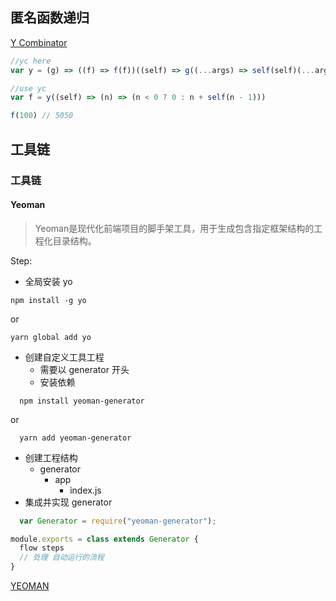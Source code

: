 ## 匿名函数递归

[Y Combinator](http://kestas.kuliukas.com/YCombinatorExplained/)

```javascript
//yc here
var y = (g) => ((f) => f(f))((self) => g((...args) => self(self)(...args)))

//use yc
var f = y((self) => (n) => (n < 0 ? 0 : n + self(n - 1)))

f(100) // 5050

```

## 工具链

### 工具链

#### Yeoman

> Yeoman是现代化前端项目的脚手架工具，用于生成包含指定框架结构的工程化目录结构。

Step:

- 全局安装 yo

```
npm install -g yo
```

or

```
yarn global add yo
```

- 创建自定义工具工程
  - 需要以 generator 开头
  - 安装依赖

```
  npm install yeoman-generator
```

or

```
  yarn add yeoman-generator
```

- 创建工程结构
  - generator
    - app
      - index.js
- 集成并实现 generator

```javascript
  var Generator = require("yeoman-generator");

module.exports = class extends Generator {
  flow steps
  // 处理 自动运行的流程
}
```

[YEOMAN](https://yeoman.io/)

